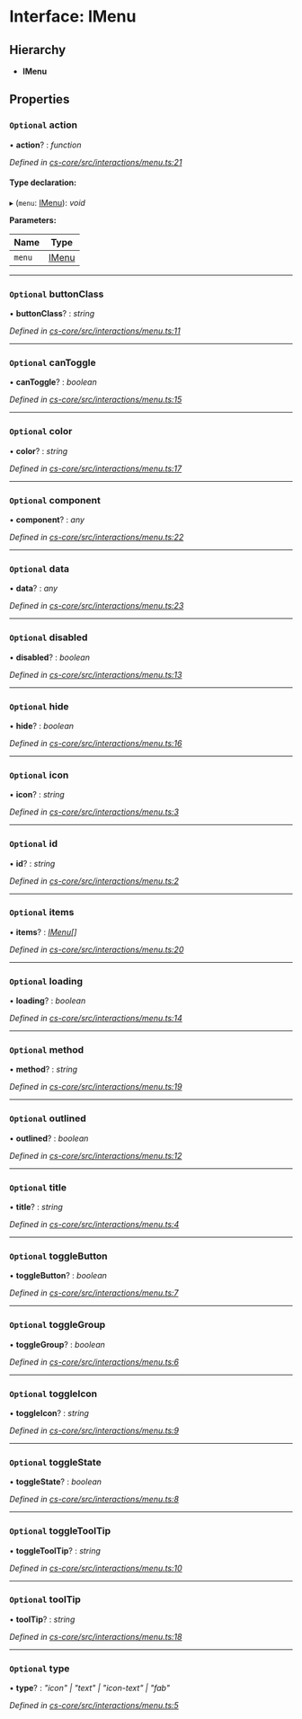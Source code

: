# Interface: IMenu

## Hierarchy

* **IMenu**

## Properties

### `Optional` action

• **action**? : *function*

*Defined in [cs-core/src/interactions/menu.ts:21](https://github.com/TNOCS/csnext/blob/38d1409e/packages/cs-core/src/interactions/menu.ts#L21)*

#### Type declaration:

▸ (`menu`: [IMenu](_cs_core_src_interactions_menu_.imenu.md)): *void*

**Parameters:**

Name | Type |
------ | ------ |
`menu` | [IMenu](_cs_core_src_interactions_menu_.imenu.md) |

___

### `Optional` buttonClass

• **buttonClass**? : *string*

*Defined in [cs-core/src/interactions/menu.ts:11](https://github.com/TNOCS/csnext/blob/38d1409e/packages/cs-core/src/interactions/menu.ts#L11)*

___

### `Optional` canToggle

• **canToggle**? : *boolean*

*Defined in [cs-core/src/interactions/menu.ts:15](https://github.com/TNOCS/csnext/blob/38d1409e/packages/cs-core/src/interactions/menu.ts#L15)*

___

### `Optional` color

• **color**? : *string*

*Defined in [cs-core/src/interactions/menu.ts:17](https://github.com/TNOCS/csnext/blob/38d1409e/packages/cs-core/src/interactions/menu.ts#L17)*

___

### `Optional` component

• **component**? : *any*

*Defined in [cs-core/src/interactions/menu.ts:22](https://github.com/TNOCS/csnext/blob/38d1409e/packages/cs-core/src/interactions/menu.ts#L22)*

___

### `Optional` data

• **data**? : *any*

*Defined in [cs-core/src/interactions/menu.ts:23](https://github.com/TNOCS/csnext/blob/38d1409e/packages/cs-core/src/interactions/menu.ts#L23)*

___

### `Optional` disabled

• **disabled**? : *boolean*

*Defined in [cs-core/src/interactions/menu.ts:13](https://github.com/TNOCS/csnext/blob/38d1409e/packages/cs-core/src/interactions/menu.ts#L13)*

___

### `Optional` hide

• **hide**? : *boolean*

*Defined in [cs-core/src/interactions/menu.ts:16](https://github.com/TNOCS/csnext/blob/38d1409e/packages/cs-core/src/interactions/menu.ts#L16)*

___

### `Optional` icon

• **icon**? : *string*

*Defined in [cs-core/src/interactions/menu.ts:3](https://github.com/TNOCS/csnext/blob/38d1409e/packages/cs-core/src/interactions/menu.ts#L3)*

___

### `Optional` id

• **id**? : *string*

*Defined in [cs-core/src/interactions/menu.ts:2](https://github.com/TNOCS/csnext/blob/38d1409e/packages/cs-core/src/interactions/menu.ts#L2)*

___

### `Optional` items

• **items**? : *[IMenu](_cs_core_src_interactions_menu_.imenu.md)[]*

*Defined in [cs-core/src/interactions/menu.ts:20](https://github.com/TNOCS/csnext/blob/38d1409e/packages/cs-core/src/interactions/menu.ts#L20)*

___

### `Optional` loading

• **loading**? : *boolean*

*Defined in [cs-core/src/interactions/menu.ts:14](https://github.com/TNOCS/csnext/blob/38d1409e/packages/cs-core/src/interactions/menu.ts#L14)*

___

### `Optional` method

• **method**? : *string*

*Defined in [cs-core/src/interactions/menu.ts:19](https://github.com/TNOCS/csnext/blob/38d1409e/packages/cs-core/src/interactions/menu.ts#L19)*

___

### `Optional` outlined

• **outlined**? : *boolean*

*Defined in [cs-core/src/interactions/menu.ts:12](https://github.com/TNOCS/csnext/blob/38d1409e/packages/cs-core/src/interactions/menu.ts#L12)*

___

### `Optional` title

• **title**? : *string*

*Defined in [cs-core/src/interactions/menu.ts:4](https://github.com/TNOCS/csnext/blob/38d1409e/packages/cs-core/src/interactions/menu.ts#L4)*

___

### `Optional` toggleButton

• **toggleButton**? : *boolean*

*Defined in [cs-core/src/interactions/menu.ts:7](https://github.com/TNOCS/csnext/blob/38d1409e/packages/cs-core/src/interactions/menu.ts#L7)*

___

### `Optional` toggleGroup

• **toggleGroup**? : *boolean*

*Defined in [cs-core/src/interactions/menu.ts:6](https://github.com/TNOCS/csnext/blob/38d1409e/packages/cs-core/src/interactions/menu.ts#L6)*

___

### `Optional` toggleIcon

• **toggleIcon**? : *string*

*Defined in [cs-core/src/interactions/menu.ts:9](https://github.com/TNOCS/csnext/blob/38d1409e/packages/cs-core/src/interactions/menu.ts#L9)*

___

### `Optional` toggleState

• **toggleState**? : *boolean*

*Defined in [cs-core/src/interactions/menu.ts:8](https://github.com/TNOCS/csnext/blob/38d1409e/packages/cs-core/src/interactions/menu.ts#L8)*

___

### `Optional` toggleToolTip

• **toggleToolTip**? : *string*

*Defined in [cs-core/src/interactions/menu.ts:10](https://github.com/TNOCS/csnext/blob/38d1409e/packages/cs-core/src/interactions/menu.ts#L10)*

___

### `Optional` toolTip

• **toolTip**? : *string*

*Defined in [cs-core/src/interactions/menu.ts:18](https://github.com/TNOCS/csnext/blob/38d1409e/packages/cs-core/src/interactions/menu.ts#L18)*

___

### `Optional` type

• **type**? : *"icon" | "text" | "icon-text" | "fab"*

*Defined in [cs-core/src/interactions/menu.ts:5](https://github.com/TNOCS/csnext/blob/38d1409e/packages/cs-core/src/interactions/menu.ts#L5)*

